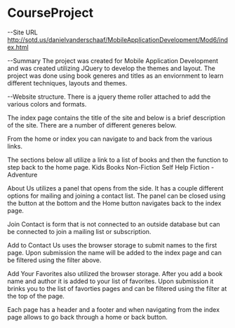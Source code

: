 # CourseProject

--Site URL
http://sotd.us/danielvanderschaaf/MobileApplicationDevelopment/Mod6/index.html
    
--Summary
The project was created for Mobile Application Development and was created utilizing JQuery to develop the themes and layout.
The project was done using book generes and titles as an enviornment to learn different techniques, layouts and themes.

--Website structure.
There is a jquery theme roller attached to add the various colors and formats.

The index page contains the title of the site and below is a brief description of the site.
There are a number of different generes below.

From the home or index you can navigate to and back from the various links.

The sections below all utilize a link to a list of books and then the function to step back to the home page.
Kids Books
Non-Fiction
Self Help
Fiction - Adventure

About Us utilizes a panel that opens from the side. It has a couple different options for mailing and joining a contact list.
The panel can be closed using the button at the bottom and the Home button navigates back to the index page.

Join Contact is form that is not connected to an outside database but can be connected to join a mailing list or subscription.

Add to Contact Us uses the browser storage to submit names to the first page. Upon submission the name will be added to 
the index page and can be filtered using the filter above.

Add Your Favorites also utilized the browser storage. After you add a book name and author it is added to your list of 
favorites. Upon submission it brinks you to the list of favorties pages and can be filtered using the filter at the top of
the page.

Each page has a header and a footer and when navigating from the index page allows to go back through a home or back button.


